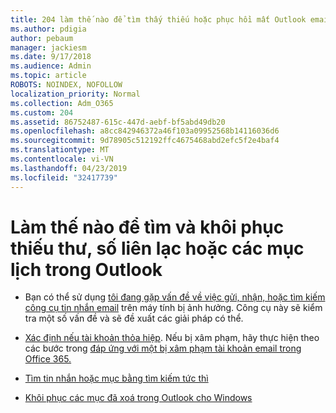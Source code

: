 ```yaml
---
title: 204 làm thế nào để tìm thấy thiếu hoặc phục hồi mất Outlook email, lịch hoặc danh bạ
ms.author: pdigia
author: pebaum
manager: jackiesm
ms.date: 9/17/2018
ms.audience: Admin
ms.topic: article
ROBOTS: NOINDEX, NOFOLLOW
localization_priority: Normal
ms.collection: Adm_O365
ms.custom: 204
ms.assetid: 86752487-615c-447d-aebf-bf5abd49db20
ms.openlocfilehash: a8cc842946372a46f103a09952568b14116036d6
ms.sourcegitcommit: 9d78905c512192ffc4675468abd2efc5f2e4baf4
ms.translationtype: MT
ms.contentlocale: vi-VN
ms.lasthandoff: 04/23/2019
ms.locfileid: "32417739"
---
```

# <a name="how-to-find-and-recover-missing-messages-contacts-or-calendar-items-in-outlook"></a>Làm thế nào để tìm và khôi phục thiếu thư, số liên lạc hoặc các mục lịch trong Outlook

- Bạn có thể sử dụng [tôi đang gặp vấn đề về việc gửi, nhận, hoặc tìm kiếm công cụ tin nhắn email](https://aka.ms/SaRA-OutlookSendReceive) trên máy tính bị ảnh hưởng. Công cụ này sẽ kiểm tra một số vấn đề và sẽ đề xuất các giải pháp có thể. 
    
- [Xác định nếu tài khoản thỏa hiệp](https://support.microsoft.com/help/2551603/how-to-determine-whether-your-office-365-account-has-been-compromised). Nếu bị xâm phạm, hãy thực hiện theo các bước trong [đáp ứng với một bị xâm phạm tài khoản email trong Office 365.](https://docs.microsoft.com/office365/enterprise/responding-to-a-compromised-email-account)
    
- [Tìm tin nhắn hoặc mục bằng tìm kiếm tức thì](https://support.office.com/article/69748862-5976-47b9-98e8-ed179f1b9e4d)
    
- [Khôi phục các mục đã xoá trong Outlook cho Windows](https://support.office.com/article/49e81f3c-c8f4-4426-a0b9-c0fd751d48ce)
    

